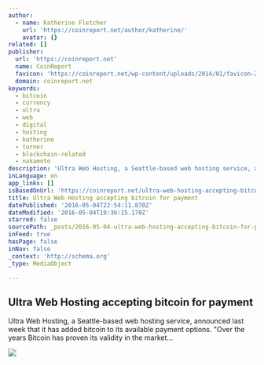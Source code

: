 ```yaml
---
author:
  - name: Katherine Fletcher
    url: 'https://coinreport.net/author/katherine/'
    avatar: {}
related: []
publisher:
  url: 'https://coinreport.net'
  name: CoinReport
  favicon: 'https://coinreport.net/wp-content/uploads/2014/01/favicon-2.ico'
  domain: coinreport.net
keywords:
  - bitcoin
  - currency
  - ultra
  - web
  - digital
  - hosting
  - katherine
  - turner
  - blockchain-related
  - nakamoto
description: 'Ultra Web Hosting, a Seattle-based web hosting service, announced last week that it has added bitcoin to its available payment options. "Over the years Bitcoin has proven its validity in the market...'
inLanguage: en
app_links: []
isBasedOnUrl: 'https://coinreport.net/ultra-web-hosting-accepting-bitcoin-payment/'
title: Ultra Web Hosting accepting bitcoin for payment
datePublished: '2016-05-04T22:54:11.870Z'
dateModified: '2016-05-04T19:36:15.170Z'
starred: false
sourcePath: _posts/2016-05-04-ultra-web-hosting-accepting-bitcoin-for-payment.md
inFeed: true
hasPage: false
inNav: false
_context: 'http://schema.org'
_type: MediaObject

---
```

<article style=""><h1>Ultra Web Hosting accepting bitcoin for payment</h1><p>Ultra Web Hosting, a Seattle-based web hosting service, announced last week that it has added bitcoin to its available payment options. "Over the years Bitcoin has proven its validity in the market...</p><img src="https://coinreport.net/wp-content/uploads/2016/05/Ultra-Web-Hosting-logo-SQUARED-150x150.png" /></article>